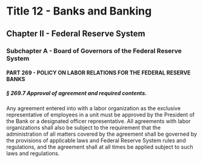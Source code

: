 
# Title 12 - Banks and Banking
## Chapter II - Federal Reserve System
### Subchapter A - Board of Governors of the Federal Reserve System
#### PART 269 - POLICY ON LABOR RELATIONS FOR THE FEDERAL RESERVE BANKS
##### § 269.7 Approval of agreement and required contents.

Any agreement entered into with a labor organization as the exclusive representative of employees in a unit must be approved by the President of the Bank or a designated officer representative. All agreements with labor organizations shall also be subject to the requirement that the administration of all matters covered by the agreement shall be governed by the provisions of applicable laws and Federal Reserve System rules and regulations, and the agreement shall at all times be applied subject to such laws and regulations.
